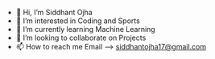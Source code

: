 - 👋 Hi, I’m Siddhant Ojha
- 👀 I’m interested in Coding and Sports
- 🌱 I’m currently learning Machine Learning
- 💞️ I’m looking to collaborate on Projects
- 📫 How to reach me Email --> siddhantojha17@gmail.com 

<!---
SiddhantOjha1710/SiddhantOjha1710 is a ✨ special ✨ repository because its `README.md` (this file) appears on your GitHub profile.
You can click the Preview link to take a look at your changes.
--->
